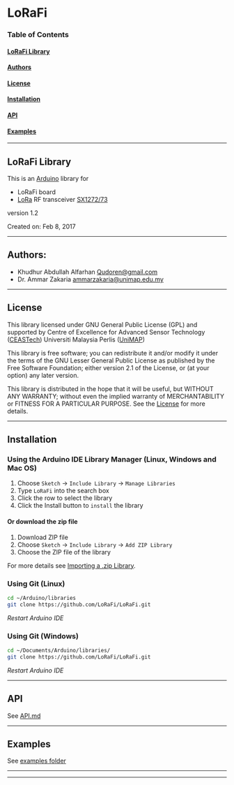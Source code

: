 # LoRaFi

### Table of Contents

#### [LoRaFi Library](#lorafi-library-1)

#### [Authors](#authors-1)

#### [License](#license-1)

#### [Installation](#installation-1)

#### [API](#api-1)

#### [Examples](#examples-1)

--------------------------------------------------------

## LoRaFi Library

This is an [Arduino](https://www.arduino.cc/) library for 
* LoRaFi board 
* [LoRa](https://www.rfsolutions.co.uk/radio-modules-c10/frequency-c57/fm-lora-transceiver-module-pre-set-to-868mhz-p468) RF transceiver [SX1272/73](http://www.semtech.com/wireless-rf/rf-transceivers/sx1272/) 

version 1.2
 
Created on: Feb 8, 2017

--------------------------------------------------------------------
   
## Authors:

- Khudhur Abdullah Alfarhan Qudoren@gmail.com
- Dr. Ammar Zakaria ammarzakaria@unimap.edu.my

---------------------------------------------------------------------

## License

This library licensed under GNU General Public License (GPL) and supported by Centre of Excellence for Advanced Sensor Technology ([CEASTech](https://ceastech.com/)) Universiti Malaysia Perlis ([UniMAP](http://www.unimap.edu.my/))
 
This library is free software; you can redistribute it and/or modify it under the terms of the GNU Lesser General Public License as published by the Free Software Foundation; either version 2.1 of the License, or (at your option) any later version.
 
This library is distributed in the hope that it will be useful, but WITHOUT ANY WARRANTY; without even the implied warranty of MERCHANTABILITY or FITNESS FOR A PARTICULAR PURPOSE.  See the [License](https://github.com/LoRaFi/LoRaFi/blob/master/LICENSE) for more details.

---------------------------------------------------------------------

## Installation

### Using the Arduino IDE Library Manager (Linux, Windows and Mac OS)
1. Choose ```Sketch``` -> ```Include Library``` -> ```Manage Libraries```
2. Type ```LoRaFi``` into the search box
3. Click the row to select the library
4. Click the Install button to ```install``` the library
#### Or download the zip file
1. Download ZIP file
2. Choose ```Sketch``` -> ```Include Library``` -> ```Add ZIP Library```
3. Choose the ZIP file of the library

For more details see [Importing a .zip Library](https://www.arduino.cc/en/Guide/Libraries#toc4).

### Using Git (Linux)

```bash
cd ~/Arduino/libraries 
git clone https://github.com/LoRaFi/LoRaFi.git
```
*Restart Arduino IDE*

### Using Git (Windows)

```bash
cd ~/Documents/Arduino/libraries/
git clone https://github.com/LoRaFi/LoRaFi.git
```
*Restart Arduino IDE*

---------------------------------------------------------------------

## API
See [API.md](https://github.com/LoRaFi/LoRaFi/blob/master/API.md)

---------------------------------------------------------------------

## Examples
See [examples folder](https://github.com/LoRaFi/LoRaFi/tree/master/examples)

---------------------------------------------------------------------

---------------------------------------------------------------------

 
